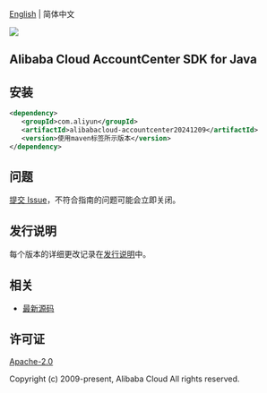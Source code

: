 [English](README.md) | 简体中文

![](https://aliyunsdk-pages.alicdn.com/icons/AlibabaCloud.svg)

## Alibaba Cloud AccountCenter SDK for Java

## 安装

```xml
<dependency>
   <groupId>com.aliyun</groupId>
   <artifactId>alibabacloud-accountcenter20241209</artifactId>
   <version>使用maven标签所示版本</version>
</dependency>
```

## 问题

[提交 Issue](https://github.com/aliyun/alibabacloud-java-async-sdk/issues/new)，不符合指南的问题可能会立即关闭。

## 发行说明

每个版本的详细更改记录在[发行说明](./ChangeLog.txt)中。

## 相关

- [最新源码](https://github.com/aliyun/alibabacloud-async-java-sdk/)

## 许可证

[Apache-2.0](http://www.apache.org/licenses/LICENSE-2.0)

Copyright (c) 2009-present, Alibaba Cloud All rights reserved.
